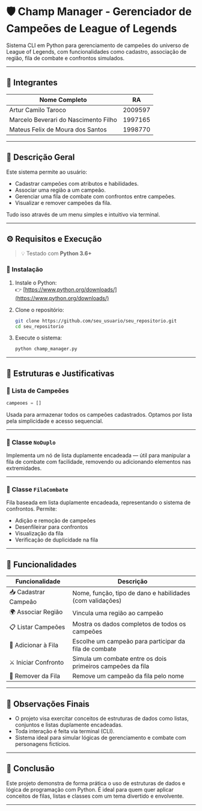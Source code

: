 
# 🛡️ Champ Manager - Gerenciador de Campeões de League of Legends

Sistema CLI em Python para gerenciamento de campeões do universo de League of Legends, com funcionalidades como cadastro, associação de região, fila de combate e confrontos simulados.

---

## 👥 Integrantes

| Nome Completo                           | RA       |
|----------------------------------------|----------|
| Artur Camilo Taroco                    | 2009597  |
| Marcelo Beverari do Nascimento Filho  | 1997165  |
| Mateus Felix de Moura dos Santos      | 1998770  |

---

## 📝 Descrição Geral

Este sistema permite ao usuário:

- Cadastrar campeões com atributos e habilidades.
- Associar uma região a um campeão.
- Gerenciar uma fila de combate com confrontos entre campeões.
- Visualizar e remover campeões da fila.

Tudo isso através de um menu simples e intuitivo via terminal.

---

## ⚙️ Requisitos e Execução

> 💡 Testado com **Python 3.6+**

### 🔧 Instalação

1. Instale o Python:  
   👉 [https://www.python.org/downloads/](https://www.python.org/downloads/)

2. Clone o repositório:
   ```bash
   git clone https://github.com/seu_usuario/seu_repositorio.git
   cd seu_repositorio
   ```

3. Execute o sistema:
   ```bash
   python champ_manager.py
   ```

---

## 🧠 Estruturas e Justificativas

### 📌 Lista de Campeões

```python
campeoes = []
```

Usada para armazenar todos os campeões cadastrados. Optamos por lista pela simplicidade e acesso sequencial.

---

### 🧱 Classe `NoDuplo`

Implementa um nó de lista duplamente encadeada — útil para manipular a fila de combate com facilidade, removendo ou adicionando elementos nas extremidades.

---

### 🔄 Classe `FilaCombate`

Fila baseada em lista duplamente encadeada, representando o sistema de confrontos. Permite:

- Adição e remoção de campeões
- Desenfileirar para confrontos
- Visualização da fila
- Verificação de duplicidade na fila

---

## 🚀 Funcionalidades

| Funcionalidade              | Descrição                                                                 |
|----------------------------|---------------------------------------------------------------------------|
| 📥 Cadastrar Campeão       | Nome, função, tipo de dano e habilidades (com validações)                 |
| 🌍 Associar Região         | Vincula uma região ao campeão                                            |
| 📋 Listar Campeões         | Mostra os dados completos de todos os campeões                            |
| 🥊 Adicionar à Fila        | Escolhe um campeão para participar da fila de combate                     |
| ⚔️ Iniciar Confronto       | Simula um combate entre os dois primeiros campeões da fila                |
| 🧹 Remover da Fila         | Remove um campeão da fila pelo nome                                       |

---

## 📌 Observações Finais

- O projeto visa exercitar conceitos de estruturas de dados como listas, conjuntos e listas duplamente encadeadas.
- Toda interação é feita via terminal (CLI).
- Sistema ideal para simular lógicas de gerenciamento e combate com personagens fictícios.

---

## 🏁 Conclusão

Este projeto demonstra de forma prática o uso de estruturas de dados e lógica de programação com Python. É ideal para quem quer aplicar conceitos de filas, listas e classes com um tema divertido e envolvente.

---
